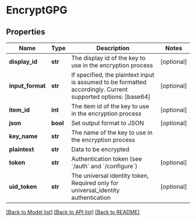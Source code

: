 # EncryptGPG

## Properties
Name | Type | Description | Notes
------------ | ------------- | ------------- | -------------
**display_id** | **str** | The display id of the key to use in the encryption process | [optional] 
**input_format** | **str** | If specified, the plaintext input is assumed to be formatted accordingly. Current supported options: [base64] | [optional] 
**item_id** | **int** | The item id of the key to use in the encryption process | [optional] 
**json** | **bool** | Set output format to JSON | [optional] 
**key_name** | **str** | The name of the key to use in the encryption process | 
**plaintext** | **str** | Data to be encrypted | 
**token** | **str** | Authentication token (see &#x60;/auth&#x60; and &#x60;/configure&#x60;) | [optional] 
**uid_token** | **str** | The universal identity token, Required only for universal_identity authentication | [optional] 

[[Back to Model list]](../README.md#documentation-for-models) [[Back to API list]](../README.md#documentation-for-api-endpoints) [[Back to README]](../README.md)


